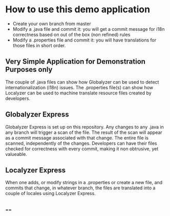 # How to use this demo application
* Create your own branch from master
* Modify a .java file and commit it: you will get a commit message for i18n correctness based on out of the box (non refined) rules
* Modify a .properties file and commit it: you will have translations for those files in short order.

## Very Simple Application for Demonstration Purposes only
The couple of .java files can show how Globalyzer can be used to detect internationalization (i18n) issues. 
The .properties file(s) can show how Localyzer can be used to machine translate resource files created by developers. 

## Globalyzer Express 
Globalyzer Express is set up on this repository. Any changes to any .java in any branch will trigger a scan of the file. The result of the scan will appear as a commit message associated with that change. The entire file is scanned, independently of the changes. 
Developers can have their files checked for correctness with every commit, making it non obtrusive, yet valueable. 

## Localyzer Express
When one adds, or modify strings in a .properties or create a new file, and commits that change, in whatever branch, the files are translated into a couple of locales using Localyzer Express.

## --


